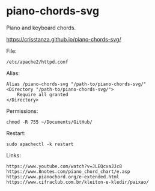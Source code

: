 # piano-chords-svg

Piano and keyboard chords.

https://crisstanza.github.io/piano-chords-svg/

File:

    /etc/apache2/httpd.conf

Alias:

    Alias /piano-chords-svg "/path-to/piano-chords-svg/"
    <Directory "/path-to/piano-chords-svg/">
        Require all granted
    </Directory>

Permissions:

    chmod -R 755 ~/Documents/GitHub/

Restart:

    sudo apachectl -k restart

Links:

    https://www.youtube.com/watch?v=JLEQcxaJJc8
    https://www.8notes.com/piano_chord_chart/e.asp
    https://www.pianochord.org/e-extended.html
    https://www.cifraclub.com.br/kleiton-e-kledir/paixao/